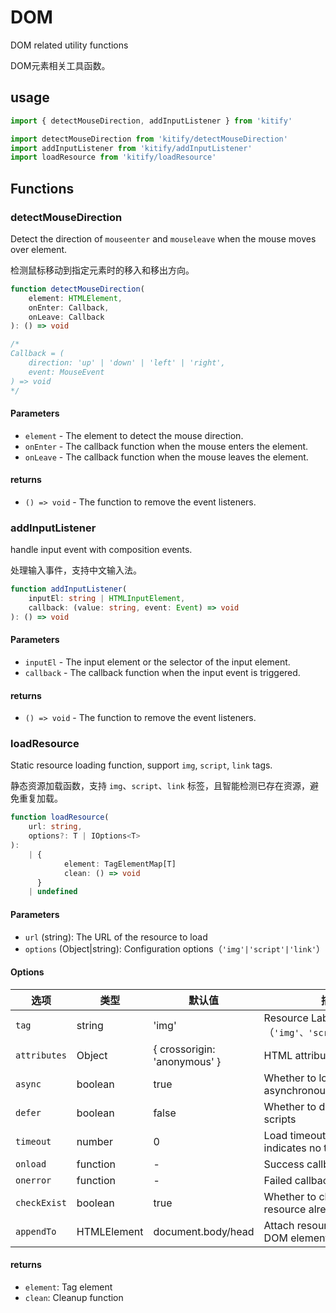 # DOM

DOM related utility functions

DOM元素相关工具函数。

## usage

```ts
import { detectMouseDirection, addInputListener } from 'kitify'

import detectMouseDirection from 'kitify/detectMouseDirection'
import addInputListener from 'kitify/addInputListener'
import loadResource from 'kitify/loadResource'
```

## Functions

### detectMouseDirection

Detect the direction of `mouseenter` and `mouseleave` when the mouse moves over element.

检测鼠标移动到指定元素时的移入和移出方向。

```ts
function detectMouseDirection(
	element: HTMLElement,
	onEnter: Callback,
	onLeave: Callback
): () => void

/*
Callback = (
	direction: 'up' | 'down' | 'left' | 'right',
	event: MouseEvent
) => void
*/
```

#### Parameters

- `element` - The element to detect the mouse direction.
- `onEnter` - The callback function when the mouse enters the element.
- `onLeave` - The callback function when the mouse leaves the element.

#### returns

- `() => void` - The function to remove the event listeners.

### addInputListener

handle input event with composition events.

处理输入事件，支持中文输入法。

```ts
function addInputListener(
	inputEl: string | HTMLInputElement,
	callback: (value: string, event: Event) => void
): () => void
```

#### Parameters

- `inputEl` - The input element or the selector of the input element.
- `callback` - The callback function when the input event is triggered.

#### returns

- `() => void` - The function to remove the event listeners.

### loadResource

Static resource loading function, support `img`, `script`, `link` tags.

静态资源加载函数，支持 `img`、`script`、`link` 标签，且智能检测已存在资源，避免重复加载。

```ts
function loadResource(
	url: string,
	options?: T | IOptions<T>
):
	| {
			element: TagElementMap[T]
			clean: () => void
	  }
	| undefined
```

#### Parameters

- `url` (string): The URL of the resource to load
- `options` (Object|string): Configuration options（`'img'|'script'|'link'`）

#### Options

| 选项         | 类型        | 默认值                       | 描述                                             |
| ------------ | ----------- | ---------------------------- | ------------------------------------------------ |
| `tag`        | string      | 'img'                        | Resource Label Type（`'img'、'script'、'link'`） |
| `attributes` | Object      | { crossorigin: 'anonymous' } | HTML attributes                                  |
| `async`      | boolean     | true                         | Whether to load scripts asynchronously           |
| `defer`      | boolean     | false                        | Whether to delay loading scripts                 |
| `timeout`    | number      | 0                            | Load timeout (ms). 0 indicates no timeout        |
| `onload`     | function    | -                            | Success callback                                 |
| `onerror`    | function    | -                            | Failed callback                                  |
| `checkExist` | boolean     | true                         | Whether to check if the resource already exists  |
| `appendTo`   | HTMLElement | document.body/head           | Attach resources to the DOM element              |

#### returns

- `element`: Tag element
- `clean`: Cleanup function
